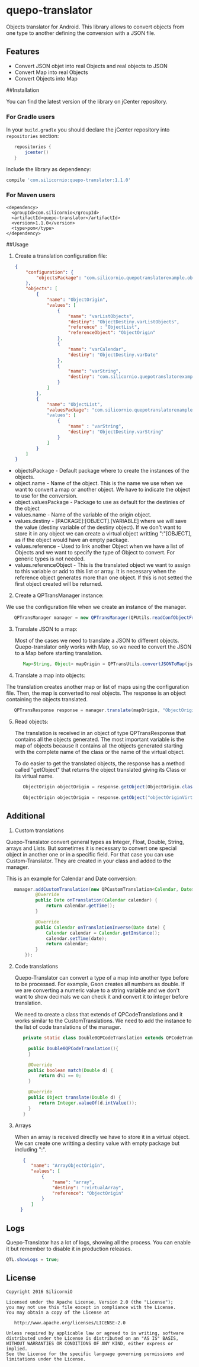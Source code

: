 # quepo-translator
Objects translator for Android. This library allows to convert objects from one type to another defining the conversion with a JSON file.

## Features
 * Convert JSON objet into real Objects and real objects to JSON
 * Convert Map into real Objects
 * Convert Objects into Map

##Installation

You can find the latest version of the library on jCenter repository.

### For Gradle users

In your `build.gradle` you should declare the jCenter repository into `repositories` section:
```gradle
   repositories {
       jcenter()
   }
```
Include the library as dependency:
```gradle
compile 'com.silicornio:quepo-translator:1.1.0'
```

### For Maven users
```maven
<dependency>
  <groupId>com.silicornio</groupId>
  <artifactId>quepo-translator</artifactId>
  <version>1.1.0</version>
  <type>pom</type>
</dependency>
```

##Usage

1. Create a translation configuration file:

    ```json
    {
    	"configuration": {
    		"objectsPackage": "com.silicornio.quepotranslatorexample.objects"
    	},
    	"objects": [
    		{
    			"name": "ObjectOrigin",
    			"values": [
    				{
    					"name": "varListObjects",
    					"destiny": "ObjectDestiny.varListObjects",
    					"reference" : "ObjectList",
    					"referenceObject": "ObjectOrigin"
    				},
    				{
    				    "name": "varCalendar",
    				    "destiny": "ObjectDestiny.varDate"
    				},
    				{
    				    "name": "varString",
    				    "destiny": "com.silicornio.quepotranslatorexample2.objects:ObjectDestiny2.varString2"
    				}
    			]
    		},
    		{
    			"name": "ObjectList",
    			"valuesPackage": "com.silicornio.quepotranslatorexample3.objects"
    			"values": [
    				{
    					"name" : "varString",
    					"destiny": "ObjectDestiny.varString"
    				}
    			]
    		}
    	]
    }
    ```
      
  * objectsPackage - Default package where to create the instances of the objects.
  * object.name - Name of the object. This is the name we use when we want to convert a map or another object. We have to indicate the object to use for the conversion.
  * object.valuesPackage - Package to use as default for the destinies of the object
  * values.name - Name of the variable of the origin object.
  * values.destiny - [PACKAGE]:[OBJECT].[VARIABLE] where we will save the value (destiny variable of the destiny object). If we don't want to store it in any object we can create a virtual object writting ":"[OBJECT], as if the object would have an empty package.
  * values.reference - Used to link another Object when we have a list of Objects and we want to specify the type of Object to convert. For generic types is not needed.
  * values.referenceObject - This is the translated object we want to assign to this variable or add to this list or array. It is necessary when the reference object generates more than one object. If this is not setted the first object created will be returned.

2. Create a QPTransManager instance:

  We use the configuration file when we create an instance of the manager.
  
   ```java
      QPTransManager manager = new QPTransManager(QPUtils.readConfObjectFromAssets(this, "translation.conf", QPTransConf.class));
   ```

3. Translate JSON to a map:

   Most of the cases we need to translate a JSON to different objects. Quepo-translator only works with Map, so we need to convert the JSON to a Map before starting translation.
   
   ```java
      Map<String, Object> mapOrigin = QPTransUtils.convertJSONToMap(jsonText);
   ```
   
4. Translate a map into objects:

  The translation creates another map or list of maps using the configuration file. Then, the map is converted to real objects. The response is an object containing the objects translated.
  
   ```java
      QPTransResponse response = manager.translate(mapOrigin, "ObjectOrigin");
   ```

5. Read objects:

   The translation is received in an object of type QPTransResponse that contains all the objects generated. The most important variable is the map of objects because it contains all the objects generated starting with the complete name of the class or the name of the virtual object.
   
   To do easier to get the translated objects, the response has a method called "getObject" that returns the object translated giving its Class or its virtual name.
   
   ```java
      ObjectOrigin objectOrigin = response.getObject(ObjectOrigin.class);
   ```
   
   ```java
      ObjectOrigin objectOrigin = response.getObject("objectOriginVirtual");
   ```

## Additional

1. Custom translations

  Quepo-Translator convert general types as Integer, Float, Double, String, arrays and Lists. But sometimes it is necessary to convert one special object in another one or in a specific field. For that case you can use Custom-Translator. They are created in your class and added to the manager.

  This is an example for Calendar and Date conversion:

   ```java
      manager.addCustomTranslation(new QPCustomTranslation<Calendar, Date>() {
              @Override
              public Date onTranslation(Calendar calendar) {
                  return calendar.getTime();
              }
  
              @Override
              public Calendar onTranslationInverse(Date date) {
                  Calendar calendar = Calendar.getInstance();
                  calendar.setTime(date);
                  return calendar;
              }
          });
   ```
2. Code translations
   
   Quepo-Translator can convert a type of a map into another type before to be processed. For example, Gson creates all numbers as double. If we are converting a numeric value to a string variable and we don't want to show decimals we can check it and convert it to integer before translation.

   We need to create a class that extends of QPCodeTranslations and it works similar to the CustomTranslations. We need to add the instance to the list of code translations of the manager. 

   ```java
      private static class Double0QPCodeTranslation extends QPCodeTranslation<Double> {

        public Double0QPCodeTranslation(){
        }

        @Override
        public boolean match(Double d) {
            return d%1 == 0;
        }

        @Override
        public Object translate(Double d) {
            return Integer.valueOf(d.intValue());
        }
      }
   ```

3. Arrays

   When an array is received directly we have to store it in a virtual object. We can create one writting a destiny value with empty package but including ":".
   
   ```json
      {
         "name": "ArrayObjectOrigin",
         "values": [
             {
                 "name": "array",
                 "destiny": ":virtualArray",
                 "reference": "ObjectOrigin"
             }
         ]
     }
   ```

## Logs

Quepo-Translator has a lot of logs, showing all the process. You can enable it but remember to disable it in production releases.

  ```java
  QTL.showLogs = true;
  ```

## License

    Copyright 2016 SilicorniO

    Licensed under the Apache License, Version 2.0 (the "License");
    you may not use this file except in compliance with the License.
    You may obtain a copy of the License at

       http://www.apache.org/licenses/LICENSE-2.0

    Unless required by applicable law or agreed to in writing, software
    distributed under the License is distributed on an "AS IS" BASIS,
    WITHOUT WARRANTIES OR CONDITIONS OF ANY KIND, either express or implied.
    See the License for the specific language governing permissions and
    limitations under the License.
    


